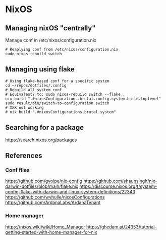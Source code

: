 # NixOS

## Managing nixOS "centrally"

Manage conf in /etc/nixos/configuration.nix

```shell
# Reaplying conf from /etc/nixos/configuration.nix
sudo nixos-rebuild switch
```

## Managing using flake

```shell
# Using flake-based conf for a specific system
cd ~/repos/dotfiles/.config
# Rebuild all system conf
# Equivalent? to: sudo nixos-rebuild switch --flake .
nix build ".#nixosConfigurations.brutal.config.system.build.toplevel"
sudo result/bin/switch-to-configuration switch
# XXX not working
# nix build ".#nixosConfigurations.brutal.system"
```

## Searching for a package

https://search.nixos.org/packages

## References

### Conf files

https://github.com/gvolpe/nix-config
https://github.com/shaunsingh/nix-darwin-dotfiles/blob/main/flake.nix
https://discourse.nixos.org/t/system-config-flake-with-darwin-and-linux-system-definitions/22343
https://github.com/wvhulle/nixosConfigurations
https://github.com/ArdanaLabs/ArdanaTenant

### Home manager

https://nixos.wiki/wiki/Home_Manager
https://ghedam.at/24353/tutorial-getting-started-with-home-manager-for-nix
